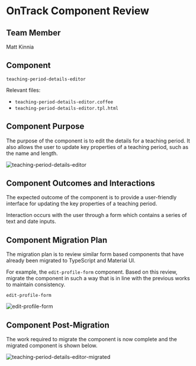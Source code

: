 # OnTrack Component Review

## Team Member

Matt Kinnia

## Component

`teaching-period-details-editor`

Relevant files:

- `teaching-period-details-editor.coffee`
- `teaching-period-details-editor.tpl.html`

## Component Purpose

The purpose of the component is to edit the details for a teaching period. It also allows the user
to update key properties of a teaching period, such as the name and length.

![teaching-period-details-editor](Resources/teaching-period-details-editor.png)

## Component Outcomes and Interactions

The expected outcome of the component is to provide a user-friendly interface for updating the key
properties of a teaching period.

Interaction occurs with the user through a form which contains a series of text and date inputs.

## Component Migration Plan

The migration plan is to review similar form based components that have already been migrated to
TypeScript and Material UI.

For example, the `edit-profile-form` component. Based on this review, migrate the component in such
a way that is in line with the previous works to maintain consistency.

`edit-profile-form`

![edit-profile-form](Resources/edit-profile-form.png)

## Component Post-Migration

The work required to migrate the component is now complete and the migrated component is shown
below.

![teaching-period-details-editor-migrated](Resources/teaching-period-details-editor-migrated.png)